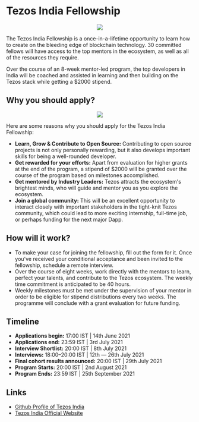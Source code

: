 # Tezos India Fellowship

<p align="center">
<img src="https://github.com/mayankkuthar/Reference-Images/blob/main/teazo%20India.jpg?raw=true">
</p>

The Tezos India Fellowship is a once-in-a-lifetime opportunity to learn how to create on the bleeding edge of blockchain technology. 30 committed fellows will have access to 
the top mentors in the ecosystem, as well as all of the resources they require.

Over the course of an 8-week mentor-led program, the top developers in India will be coached and assisted in learning and then building on the Tezos stack while getting a 
$2000 stipend.

## Why you should apply?

<p align="center">
<img src="https://user-images.githubusercontent.com/39026182/136353796-3c4ce431-2260-4c0c-9865-8dc1a3f05e69.png">
</p>

Here are some reasons why you should apply for the Tezos India Fellowship:
- **Learn, Grow & Contribute to Open Source:** Contributing to open source projects is not only personally rewarding, but it also develops important skills for being a 
well-rounded developer.
- **Get rewarded for your efforts:** Apart from evaluation for higher grants at the end of the program, a stipend of $2000 will be granted over the course of the program 
based on milestones accomplished.
- **Get mentored by Industry Leaders:** Tezos attracts the ecosystem's brightest minds, who will guide and mentor you as you explore the ecosystem.
- **Join a global community:** This will be an excellent opportunity to interact closely with important stakeholders in the tight-knit Tezos community, which could 
lead to more exciting internship, full-time job, or perhaps funding for the next major Dapp.

## How will it work?

- To make your case for joining the fellowship, fill out the form for it. Once you've received your conditional acceptance and been invited to the fellowship, schedule a remote interview.
- Over the course of eight weeks, work directly with the mentors to learn, perfect your talents, and contribute to the Tezos ecosystem. The weekly time commitment is anticipated to be 40 hours.
- Weekly milestones must be met under the supervision of your mentor in order to be eligible for stipend distributions every two weeks. The programme will conclude with a grant evaluation for future funding.

## Timeline

- **Applications begin:** 17:00 IST | 14th June 2021
- **Applications end:** 23:59 IST | 3rd July 2021
- **Interview Shortlist:** 20:00 IST | 8th July 2021
- **Interviews:** 18:00–20:00 IST | 12th — 26th July 2021
- **Final cohort results announced:** 20:00 IST | 29th July 2021
- **Program Starts:** 20:00 IST | 2nd August 2021
- **Program Ends:** 23:59 IST | 25th September 2021

## Links

- [Github Profile of Tezos India](https://github.com/Tezos-India)
- [Tezos India Official Website](https://tezosindia.org.in/)
